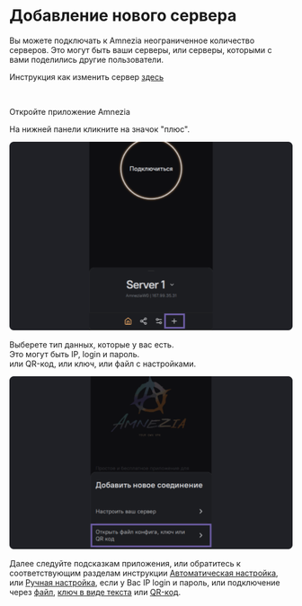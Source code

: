 # Добавление нового сервера

Вы можете подключать к Amnezia неограниченное количество серверов. Это могут быть ваши серверы, или серверы, которыми с вами поделились другие пользователи. 

Инструкция как изменить сервер [здесь]

&nbsp;

 Откройте приложение Amnezia

 На нижней панели кликните на значок "плюс".

![](https://raw.githubusercontent.com/amnezia-vpn/amnezia.org-content/master/docs/ru/instructions/15_server-adding/img/sa_ru_1.png)


Выберете тип данных, которые у вас есть. \
Это могут быть IP, login и пароль. \
или QR-код, или ключ, или файл с настройками. 

![](https://raw.githubusercontent.com/amnezia-vpn/amnezia.org-content/master/docs/ru/instructions/15_server-adding/img/sa_ru_3.png)

Далее следуйте подсказкам приложения, или обратитесь к соответствующим разделам инструкции
[Автоматическая настройка], или [Ручная настройка], если у Вас IP login и пароль,
или подключение через [файл], [ключ в виде текста] или [QR-код]. 


[здесь]: ../instructions/13_select-server
[файл]: ../instructions/04_file-connection
[QR-код]: ../instructions/05_qr-code_connection
[ключ в виде текста]: ../instructions/03_text-key-connection
[Ручная настройка]: ../instructions/02_manual-install
[Автоматическая настройка]: ../instructions/01_auto-install
